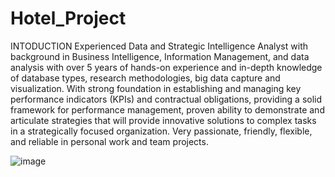 # Hotel_Project
INTODUCTION
Experienced Data and Strategic Intelligence Analyst with background in Business Intelligence, Information Management, and data analysis with over 5 years of hands-on experience and in-depth knowledge of database types, research methodologies, big data capture and visualization. With strong foundation in establishing and managing key performance indicators (KPIs) and contractual obligations, providing a solid framework for performance management, proven ability to demonstrate and articulate strategies that will provide innovative solutions to complex tasks in a strategically focused organization. Very passionate, friendly, flexible, and reliable in personal work and team projects.

![image](https://github.com/user-attachments/assets/8d968eea-5676-480c-b4d3-2c9308838b60)

